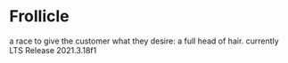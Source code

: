 # Frollicle
a race to give the customer what they desire: a full head of hair.
currently LTS Release 2021.3.18f1
